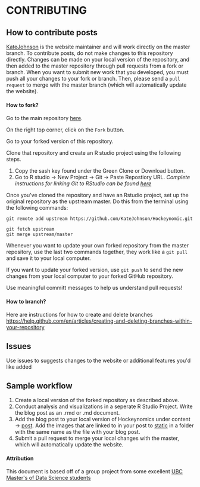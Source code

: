 # CONTRIBUTING

## How to contribute posts

[KateJohnson](https://github.com/KateJohnson) is the website maintainer and will work directly on the master branch. To contribute posts, do not make changes to this repository directly. Changes can be made on your local version of the repository, and then added to the master repository through pull requests from a fork or branch. When you want to submit new work that you developed, you must push all your changes to your fork or branch. Then, please send a `pull request` to merge with the master branch (which will automatically update the website).

#### How to fork?
Go to the main repository [here](https://github.com/KateJohnson/Hockeynomic).

On the right top corner, click on the `Fork` button.

Go to your forked version of this repository.

Clone that repository and create an R studio project using the following steps.

1) Copy the sash key found under the Green Clone or Download button.
2) Go to R studio -> New Project -> Git -> Paste Repostiory URL.
*Complete instructions for linking Git to RStudio can be found [here](https://happygitwithr.com/existing-github-first.html)*

Once you've cloned the repository and have an Rstudio project, set up the original repository as the upstream master. Do this from the terminal using the following commands:

```
git remote add upstream https://github.com/KateJohnson/Hockeynomic.git

git fetch upstream
git merge upstream/master
```

Whenever you want to update your own forked repository from the master repository, use the last two commands together, they work like a `git pull` and save it to your local computer.

If you want to update your forked version, use `git push` to send the new changes from your local computer to your forked GitHub repository.

Use meaningful committ messages to help us understand pull requests!

#### How to branch?
Here are instructions for how to create and delete branches https://help.github.com/en/articles/creating-and-deleting-branches-within-your-repository
 
## Issues

Use issues to suggests changes to the website or additional features you'd like added

## Sample workflow

1) Create a local version of the forked repository as described above.
2) Conduct analysis and visualizations in a seperate R Studio Project. Write the blog post as an .rmd or .md document.
3) Add the blog post to your local version of Hockeynomics under content -> [post](https://github.com/KateJohnson/Hockeynomic/tree/master/content/post). Add the images that are linked to in your post to [static](https://github.com/KateJohnson/Hockeynomic/tree/master/static) in a folder with the same name as the file with your blog post.
4) Submit a pull request to merge your local changes with the master, which will automatically update the website.
 
#### Attribution
 
 This document is based off of a group project from some excellent [UBC Master's of Data Science students](https://github.com/UBC-MDS/seating_pref) 
